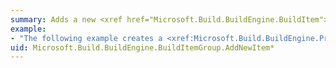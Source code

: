 ```yaml
---
summary: Adds a new <xref href="Microsoft.Build.BuildEngine.BuildItem"></xref> to the <xref href="Microsoft.Build.BuildEngine.BuildItemGroup"></xref>.
example:
- "The following example creates a <xref:Microsoft.Build.BuildEngine.Project> object and uses the <xref:Microsoft.Build.BuildEngine.Project.LoadXml%2A> method to add content to the project. The <xref:Microsoft.Build.BuildEngine.BuildItem>, <xref:Microsoft.Build.BuildEngine.BuildItemGroup>, and <xref:Microsoft.Build.BuildEngine.BuildItemGroupCollection> classes are used to add, remove, and change items in the project.  \n  \n [!code-csharp[msbuild_AddNewItem#1](~/samples/snippets/csharp/VS_Snippets_Misc/msbuild_AddNewItem/CS/Program.cs#1)]\n [!code-vb[msbuild_AddNewItem#1](~/samples/snippets/visualbasic/VS_Snippets_Misc/msbuild_AddNewItem/VB/Module1.vb#1)]"
uid: Microsoft.Build.BuildEngine.BuildItemGroup.AddNewItem*
---
```

